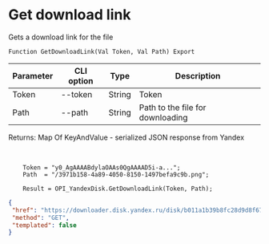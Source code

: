 ﻿---
sidebar_position: 6
---

# Get download link
 Gets a download link for the file



`Function GetDownloadLink(Val Token, Val Path) Export`

  | Parameter | CLI option | Type | Description |
  |-|-|-|-|
  | Token | --token | String | Token |
  | Path | --path | String | Path to the file for downloading |

  
  Returns:  Map Of KeyAndValue - serialized JSON response from Yandex

<br/>




```bsl title="Code example"
    Token = "y0_AgAAAABdylaOAAs0QgAAAAD5i-a...";
    Path  = "/3971b158-4a89-4050-8150-1497befa9c9b.png";

    Result = OPI_YandexDisk.GetDownloadLink(Token, Path);
```
 



```json title="Result"
{
 "href": "https://downloader.disk.yandex.ru/disk/b011a1b39b8fc28d9d8f678e0f0e1a8f83616cd74b0acf3d4f4fba8863bb2e82/67065663/gwThwhLBKYvLhQCNnqAHikawF6ofeh69S2Q-9g1T5IGPQ-vmmg5ho0UNlym1cYvMYt55yWUwrNHLEwnJN27VGg%3D%3D?uid=1573541518&filename=b7cc5558-c4bc-4a1f-a2b9-0c087ad7c73d.png&disposition=attachment&hash=&limit=0&content_type=multipart&owner_uid=1573541518&fsize=2114023&hid=03d7263840468e281bd0b238a26e7d0d&media_type=image&tknv=v2&etag=9e0176f87f6565a22f78e0f9b39a4d78",
 "method": "GET",
 "templated": false
}
```
